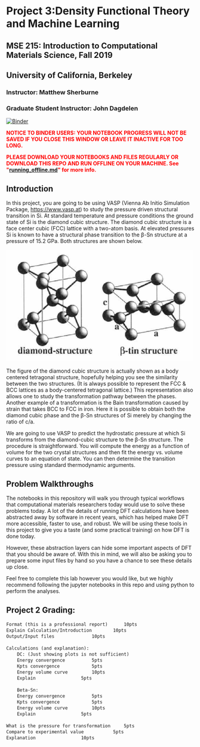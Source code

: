 # Project 3:Density Functional Theory and Machine Learning
## MSE 215: Introduction to Computational Materials Science, Fall 2019 
## University of California, Berkeley
### Instructor: Matthew Sherburne
### Graduate Student Instructor: John Dagdelen

[![Binder](https://mybinder.org/badge_logo.svg)](https://mybinder.org/v2/gh/mse215/project3.git/master)

<h> <span style="color:red"><b>NOTICE TO BINDER USERS: YOUR NOTEBOOK PROGRESS WILL NOT BE SAVED IF YOU CLOSE THIS WINDOW OR LEAVE IT INACTIVE FOR TOO LONG.</b></span> </h>
      
<h> <span style="color:red"><b>PLEASE DOWNLOAD YOUR NOTEBOOKS AND FILES REGULARLY OR DOWNLOAD THIS REPO AND RUN OFFLINE ON YOUR MACHINE. See "[running_offline.md](running_offline)" for more info.</b> </span></h>


## Introduction

In this project, you are going to be using VASP (Vienna Ab Initio Simulation Package, https://www.vasp.at) to study the pressure driven structural transition in Si. At standard temperature and pressure conditions the ground state of Si is the diamond cubic structure. The diamond cubic structure is a face center cubic (FCC) lattice with a two-atom basis. At elevated pressures Si is known to have a structural phase transition to the β-Sn structure at a pressure of 15.2 GPa. Both structures are shown below.

<img src="static/structures.png" alt="diamond cubic Si and beta-Sn Si" width="500"/>

The figure of the diamond cubic structure is actually shown as a body centered tetragonal structure, hopefully helping you see the similarity between the two structures. (It is always possible to represent the FCC & BCC lattices as a body-centered tetragonal lattice.) This representation also allows one to study the transformation pathway between the phases. Another example of a transformation is the Bain transformation caused by strain that takes BCC to FCC in iron. Here it is possible to obtain both the diamond cubic phase and the β-Sn structures of Si merely by changing the ratio of c/a. 

We are going to use VASP to predict the hydrostatic pressure at which Si transforms from the diamond-cubic structure to the β-Sn structure. The procedure is straightforward. You will compute the energy as a function of volume for the two crystal structures and then fit the energy vs. volume curves to an equation of state. You can then determine the transition pressure using standard thermodynamic arguments. 

## Problem Walkthroughs
The notebooks in this repository will walk you through typical workflows that computational materials researchers today would use to solve these problems today. A lot of the details of running DFT calculations have been abstracted away by software in recent years, which has helped make DFT more accessible, faster to use, and robust. We will be using these tools in this project to give you a taste (and some practical training) on how DFT is done today. 

However, these abstraction layers can hide some important aspects of DFT that you should be aware of. With this in mind, we will also be asking you to prepare some input files by hand so you have a chance to see these details up close. 

Feel free to complete this lab however you would like, but we highly recommend following the jupyter notebooks in this repo and using python to perform the analyses.

## Project 2 Grading: 
```
Format (this is a professional report)		10pts
Explain Calculation/Introduction		10pts
Output/Input files				10pts

Calculations (and explanation): 
	DC: (Just showing plots is not sufficient)
	Energy convergence			5pts
	Kpts convergence			5pts
	Energy volume curve			10pts
	Explain 				5pts

	Beta-Sn:
	Energy convergence			5pts
	Kpts convergence			5pts
	Energy volume curve			10pts
	Explain					5pts

What is the pressure for transformation		5pts
Compare to experimental value			5pts
Explanation					10pts 
```
